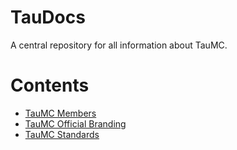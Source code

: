 # TauDocs

A central repository for all information about TauMC.

# Contents

- [TauMC Members](MEMBERS.md)
- [TauMC Official Branding](branding/)
- [TauMC Standards](standards/)